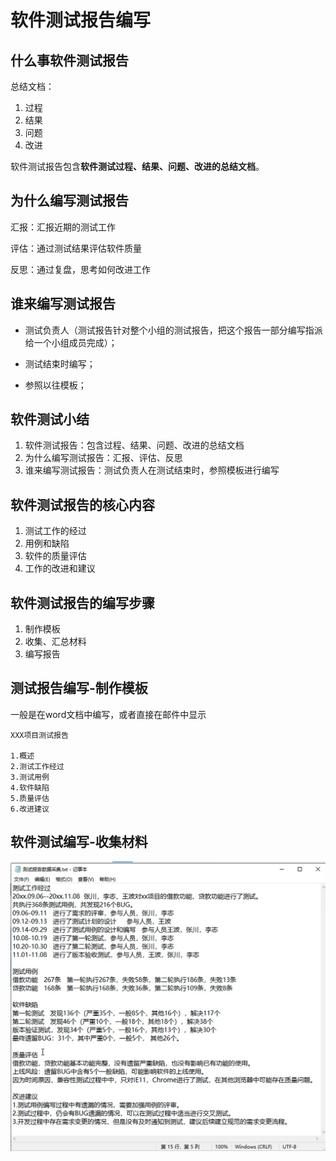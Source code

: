 # 软件测试报告编写

## 什么事软件测试报告
总结文档：
1. 过程
2. 结果
3. 问题
4. 改进

软件测试报告包含**软件测试过程、结果、问题、改进的总结文档**。

## 为什么编写测试报告

汇报：汇报近期的测试工作

评估：通过测试结果评估软件质量

反思：通过复盘，思考如何改进工作

## 谁来编写测试报告
- 测试负责人（测试报告针对整个小组的测试报告，把这个报告一部分编写指派给一个小组成员完成）；

- 测试结束时编写；

- 参照以往模板；

## 软件测试小结
1. 软件测试报告：包含过程、结果、问题、改进的总结文档
2. 为什么编写测试报告：汇报、评估、反思
3. 谁来编写测试报告：测试负责人在测试结束时，参照模板进行编写

## 软件测试报告的核心内容
1. 测试工作的经过 
2. 用例和缺陷
3. 软件的质量评估
4. 工作的改进和建议

## 软件测试报告的编写步骤
1. 制作模板
2. 收集、汇总材料
3. 编写报告

## 测试报告编写-制作模板
一般是在word文档中编写，或者直接在邮件中显示
```doctest
XXX项目测试报告

1.概述
2.测试工作经过
3.测试用例
4.软件缺陷
5.质量评估
6.改进建议
```

## 软件测试编写-收集材料

![01-测试报告数据采集](../assets/01/01-测试报告数据采集.png)
